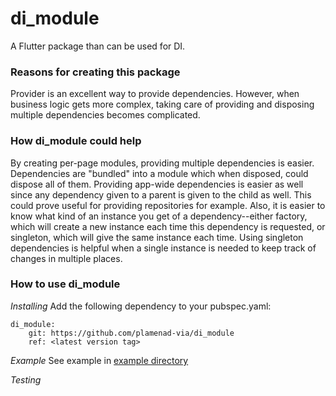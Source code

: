 # di_module

A Flutter package than can be used for DI.

### Reasons for creating this package
Provider is an excellent way to provide dependencies. However, when business logic gets more complex, taking care of providing and disposing multiple dependencies becomes complicated.

### How di_module could help
By creating per-page modules, providing multiple dependencies is easier. Dependencies are "bundled" into a module which when disposed, could dispose all of them.
Providing app-wide dependencies is easier as well since any dependency given to a parent is given to the child as well. This could prove useful for providing repositories for example.
Also, it is easier to know what kind of an instance you get of a dependency--either factory, which will create a new instance each time this dependency is requested, or singleton, which will give the same instance each time. Using singleton dependencies is helpful when a single instance is needed to keep track of changes in multiple places.

### How to use di_module
*Installing*
Add the following dependency to your pubspec.yaml:
```
di_module:
    git: https://github.com/plamenad-via/di_module
    ref: <latest version tag>

```

*Example*
See example in  [example directory](example/)

*Testing*
